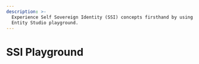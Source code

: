 ```yaml
---
description: >-
  Experience Self Sovereign Identity (SSI) concepts firsthand by using our
  Entity Studio playground.
---
```


# SSI Playground

